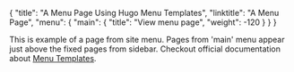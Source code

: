 {
    "title": "A Menu Page Using Hugo Menu Templates",
    "linktitle": "A Menu Page",
    "menu": {
        "main": {
            "title": "View menu page",
            "weight": -120
        }
    }
}

This is example of a page from site menu. Pages from 'main' menu appear just above the fixed pages from sidebar. Checkout official documentation about [Menu Templates](https://gohugo.io/templates/menu-templates/).
